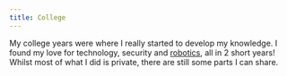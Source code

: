 ```yaml
---
title: College
---
```


My college years were where I really started to develop my knowledge. I found my love for technology, security and [robotics](/robotics/), all in 2 short years! Whilst most of what I did is private, there are still some parts I can share.
